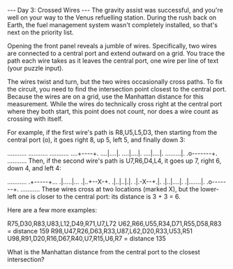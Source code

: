 
--- Day 3: Crossed Wires ---
The gravity assist was successful, and you're well on your way to the Venus
refuelling station. During the rush back on Earth, the fuel management system 
wasn't completely installed, so that's next on the priority list.

Opening the front panel reveals a jumble of wires. Specifically, two wires are 
connected to a central port and extend outward on a grid. You trace the path 
each wire takes as it leaves the central port, one wire per line of text (your puzzle input).

The wires twist and turn, but the two wires occasionally cross paths. 
To fix the circuit, you need to find the intersection point closest to the central port. 
Because the wires are on a grid, use the Manhattan distance for this measurement. 
While the wires do technically cross right at the central port where they both start,
this point does not count, nor does a wire count as crossing with itself.

For example, if the first wire's path is R8,U5,L5,D3, then starting from the central 
port (o), it goes right 8, up 5, left 5, and finally down 3:

...........
...........
...........
....+----+.
....|....|.
....|....|.
....|....|.
.........|.
.o-------+.
...........
Then, if the second wire's path is U7,R6,D4,L4, it goes up 7, right 6, down 4, and left 4:

...........
.+-----+...
.|.....|...
.|..+--X-+.
.|..|..|.|.
.|.-X--+.|.
.|..|....|.
.|.......|.
.o-------+.
...........
These wires cross at two locations (marked X), but the lower-left one is 
closer to the central port: its distance is 3 + 3 = 6.

Here are a few more examples:

R75,D30,R83,U83,L12,D49,R71,U7,L72
U62,R66,U55,R34,D71,R55,D58,R83 = distance 159
R98,U47,R26,D63,R33,U87,L62,D20,R33,U53,R51
U98,R91,D20,R16,D67,R40,U7,R15,U6,R7 = distance 135

What is the Manhattan distance from the central port to the closest intersection?
